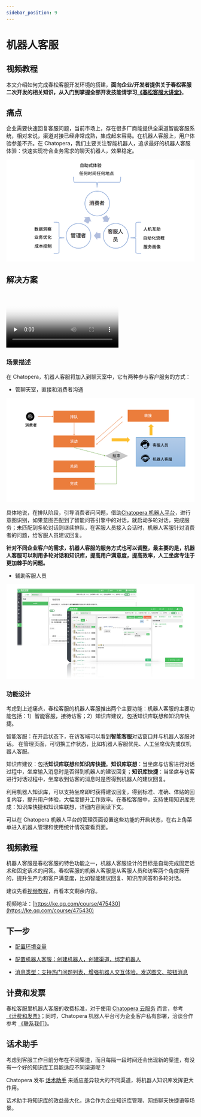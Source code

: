```yaml
---
sidebar_position: 9
---
```


# 机器人客服

## 视频教程

本文介绍如何完成春松客服开发环境的搭建，**面向企业/开发者提供关于春松客服二次开发的相关知识，从入门到掌握全部开发技能请学习[《春松客服大讲堂》](https://docs.cskefu.com/docs/osc/training)**。

## 痛点

企业需要快速回复客服问题，当前市场上，存在很多厂商能提供全渠道智能客服系统，相对来说，渠道对接已经非常成熟，集成起来容易。在机器人客服上，用户体验参差不齐。在 Chatopera，我们主要关注智能机器人，追求最好的机器人客服体验：快速实现符合业务需求的聊天机器人，效果稳定。

![用户服务环节](../images/products/user-cycle-service.png)

## 解决方案

<video controls preload="none" autobuffer="false" poster="/images/products/introduction-video-cover.jpg">
  <source
    src="https://www.chatopera.com/files/introduction.webm"
    type="video/webm"
  />
</video>


### 场景描述

在 Chatopera，机器人客服将加入到聊天室中，它有两种参与客户服务的方式：

- 管聊天室，直接和消费者沟通

![机器人客服](../images/products/user-service-flow-2.png)

具体地说，在排队阶段，引导消费者问问题，借助<a href="https://docs.chatopera.com/products/chatbot-platform/index.html" target="_blank">Chatopera 机器人平台</a>，进行意图识别，如果意图匹配到了智能问答引擎中的对话，就启动多轮对话，完成服务；未匹配到多轮对话则继续排队，在客服人员接入会话时，机器人客服针对消费者的问题，给客服人员建议回复。

**针对不同企业客户的需求，机器人客服的服务方式也可以调整，最主要的是，机器人客服可以利用多轮对话和知识库，提高用户满意度，提高效率，人工坐席专注于更加棘手的问题。**

- 辅助客服人员

![机器人辅助坐席](../images/products/cosin/faq-work-ass.png)

### 功能设计

考虑到上述痛点，春松客服的机器人客服推出两个主要功能：机器人客服的主要功能包括：1）智能客服，接待访客；2）知识库建议，包括知识库联想和知识库快捷。

<p>智能客服：在开启状态下，在访客端可以看到<b>智能客服</b>对话窗口并与机器人客服对话。 在管理页面，可切换工作状态，比如机器人客服优先、人工坐席优先或仅机器人客服。</p>

<p>知识库建议：包括<b>知识库联想</b>和<b>知识库快捷</b>。<b>知识库联想</b>：当坐席与访客进行对话过程中，坐席输入消息时是否得到机器人的建议回复；<b>知识库快捷</b>：当坐席与访客进行对话过程中，坐席收到访客的消息时是否得到机器人的建议回复。</p> 利用机器人知识库，可以支持坐席即时获得建议回复，得到标准、准确、体贴的回复内容，提升用户体验，大幅度提升工作效率。在春松客服中，支持使用知识库完成：知识库快捷和知识库联想，详细内容阅读下文。

可以在 Chatopera 机器人平台的管理页面设置这些功能的开启状态，在右上角菜单进入机器人管理和使用统计情况查看页面。

## 视频教程

机器人客服是春松客服的特色功能之一，机器人客服设计的目标是自动完成固定话术和固定话术的问答。春松客服的机器人客服是从客服人员和访客两个角度展开的，提升生产力和客户满意度，比如智能建议回复、知识库问答和多轮对话。

建议先看[视频教程](https://ke.qq.com/course/475430)，再看本文剩余内容。

视频地址：[https://ke.qq.com/course/475430](https://ke.qq.com/course/475430)

<!-- markup:markdown-end -->

## 下一步

- [配置环境变量](/products/cskefu/work-chatbot/install.html)

- [配置机器人客服：创建机器人，创建渠道，绑定机器人](/products/cskefu/work-chatbot/bot-agent.html)

- [消息类型：支持热门问题列表，增强机器人交互体验，发送图文、按钮消息](/products/cskefu/work-chatbot/message-types.html)

## 计费和发票

春松客服里机器人客服的收费标准，对于使用 [Chatopera 云服务](https://bot.chatopera.com/) 而言，参考 [《计费和发票》](https://docs.chatopera.com/products/chatbot-platform/billing.html)；同时，Chatopera 机器人平台可为企业客户私有部署，洽谈合作参考 [《联系我们》](https://www.chatopera.com/price.html)。

## 话术助手

考虑到客服工作目前分布在不同渠道，而且每隔一段时间还会出现新的渠道，有没有一个好的知识库工具能适应不同渠道呢？

Chatopera 发布 [话术助手](/products/chatbot-platform/faq/assistant.html) 来适应差异较大的不同渠道，将机器人知识库发挥更大作用。

话术助手将知识库的效益最大化，适合作为企业知识库管理、网络聊天快捷语等场景。
